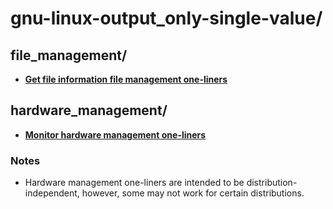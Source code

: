 
# gnu-linux-output_only-single-value/

## file_management/

* [**Get file information file management one-liners**](file_management/get-file-information-file-management.one-liners)

## hardware_management/

* [**Monitor hardware management one-liners**](hardware_management/monitor-hardware-management.one-liners)

### Notes

* Hardware management one-liners are intended to be distribution-independent, however, some may not work for certain
distributions.

